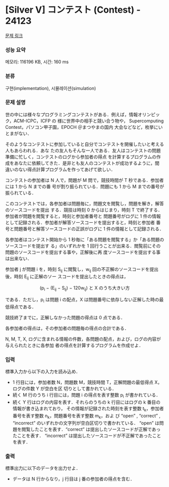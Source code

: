 # [Silver V] コンテスト (Contest) - 24123 

[문제 링크](https://www.acmicpc.net/problem/24123) 

### 성능 요약

메모리: 116196 KB, 시간: 160 ms

### 분류

구현(implementation), 시뮬레이션(simulation)

### 문제 설명

<p>世の中には様々なプログラミングコンテストがある．例えば，情報オリンピック，ACM-ICPC，ICFP の 様に世界中の相手と競い合う物や， Supercomputing Contest，パソコン甲子園，EPOCH ＠まつやまの国内 大会などなど，枚挙にいとまがない．</p>

<p>そのようなコンテストに参加していると自分でコンテストを開催したいと考える人もあらわれる．あな たの友人もそんな一人である．友人はコンテストの問題準備に忙しく，コンテストのログから参加者の得点 を計算するプログラムの作成をあなたに依頼してきた．是非とも友人のコンテストが成功するように，間 違いのない得点計算プログラムを作ってあげて欲しい．</p>

<p>コンテストの参加者は N 人で，問題が M 問で，競技時間が T 秒である．参加者には 1 から N までの番 号が割り振られている．問題にも 1 から M までの番号が振られている．</p>

<p>このコンテストでは，各参加者は問題毎に，問題文を閲覧し，問題を解き，解答のソースコードを提出 する．競技は時刻 0 からはじまり，時刻 T で終了する．参加者が問題を閲覧すると，時刻と参加者番号と 問題番号がログに 1 件の情報として記録される．参加者が解答ソースコードを提出すると，時刻と参加者 番号と問題番号と解答ソースコードの正誤がログに 1 件の情報として記録される．</p>

<p>各参加者はコンテスト開始から 1 秒毎に「ある問題を閲覧する」か「ある問題のソースコードを提出す る」のいずれかを 1 回行うことが出来る．閲覧前にその問題のソースコードを提出する事や，正解後に再 度ソースコードを提出する事は出来ない．</p>

<p>参加者 j が問題 i を，時刻 S<sub>ij</sub> に閲覧し，w<sub>ij</sub> 回の不正解のソースコードを提出後，時刻 E<sub>ij</sub> に正解のソー スコードを提出したときの得点は，</p>

<p style="text-align: center;">(p<sub>i</sub> − (E<sub>ij</sub> − S<sub>ij</sub>) − 120w<sub>ij</sub>) と X のうち大きい方</p>

<p>である．ただし，p<sub>i</sub> は問題 i の配点，X は問題番号に依存しない正解した時の最低得点である．</p>

<p>競技終了までに，正解しなかった問題の得点は 0 点である．</p>

<p>各参加者の得点は，その参加者の問題毎の得点の合計である．</p>

<p>N, M, T, X, ログに含まれる情報の件数，各問題の配点，および，ログの内容が与えられたときに各参加 者の得点を計算するプログラムを作成せよ．</p>

### 입력 

 <p>標準入力から以下の入力を読み込め．</p>

<ul>
	<li>1 行目には，参加者数 N，問題数 M，競技時間 T，正解問題の最低得点 X，ログの件数 Y が空白を区 切りとして書かれている．</li>
	<li>続く M 行のうち i 行目には，問題 i の得点を表す整数 p<sub>i</sub> が書かれている．</li>
	<li>続く Y 行はログの内容を表す．それらのうちの k 行目にはログの k 番目の情報が書き込まれており， その情報が記録された時刻を表す整数 t<sub>k</sub>，参加者番号を表す整数 n<sub>k</sub>，問題番号を表す整数 m<sub>k</sub>，およ び “open” , “correct” , “incorrect” のいずれかの文字列が空白区切りで書かれている． “open” は問題を閲覧したことを表す．“correct” は提出したソースコードが正解であったことを表す． “incorrect” は提出したソースコードが不正解であったことを表す．</li>
</ul>

### 출력 

 <p>標準出力に以下のデータを出力せよ．</p>

<ul>
	<li>データは N 行からなり，j 行目は j 番の参加者の得点を含む．</li>
</ul>

